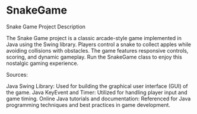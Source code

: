 # SnakeGame
Snake Game Project Description

The Snake Game project is a classic arcade-style game implemented in Java using the Swing library. 
Players control a snake to collect apples while avoiding collisions with obstacles. 
The game features responsive controls, scoring, and dynamic gameplay. 
Run the SnakeGame class to enjoy this nostalgic gaming experience.

Sources:

Java Swing Library: Used for building the graphical user interface (GUI) of the game.
Java KeyEvent and Timer: Utilized for handling player input and game timing.
Online Java tutorials and documentation: Referenced for Java programming techniques and best practices in game development.
